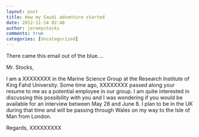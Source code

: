 ```yaml
---
layout: post
title: How my Saudi adventure started
date: 2012-11-14 02:48
author: jeremystocks
comments: true
categories: [Uncategorized]
---
```

There came this email out of the blue....

Mr. Stocks,
 
I am a XXXXXXXX in the
Marine Science Group at the Research Institute of
King Fahd University.  Some time ago, XXXXXXXX
passed along your resume to me as a potential employee
in our group.  I am quite interested in discussing
this possibility with you and I was wondering if you
would be available for an interview between May 28
and June 8.  I plan to be in the UK during that time
and will be passing through Wales on my way to the
Isle of Man from London.  

Regards,
XXXXXXXXX

